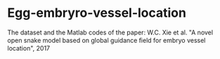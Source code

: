 # Egg-embryro-vessel-location
The dataset and the Matlab codes of the paper: W.C. Xie et al.  "A novel open snake model based on global guidance ﬁeld for embryo vessel location", 2017
